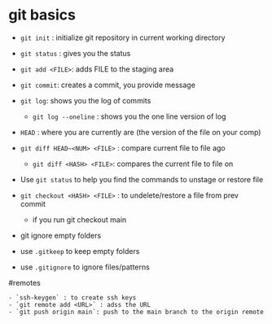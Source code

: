 
# git basics

- `git init`  : initialize git repository in current working directory
- `git status` : gives you the status
- `git add <FILE>`: adds FILE to the staging area
- `git commit`: creates a commit, you provide message

- `git log`: shows you the log of commits
	- `git log --oneline` : shows you the one line version of log
- `HEAD` : where you are currently are (the version of the file on your comp)
- `git diff HEAD~<NUM> <FILE>` : compare current file to file <NUM> ago
	- `git diff <HASH> <FILE>`: compares the current file to file on  <HASH>

- Use `git status` to help you find the commands to unstage or restore file
- `git checkout <HASH> <FILE>` : to undelete/restore a file from prev commit

	- if you run git checkout main

- git ignore empty folders
- use `.gitkeep` to keep empty folders
- use `.gitignore` to ignore files/patterns
	
#remotes
	
	- `ssh-keygen` : to create ssh keys
	- `git remote add <URL>` : adss the URL
	- `git push origin main`: push to the main branch to the origin remote

